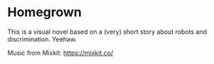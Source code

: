 # Homegrown

This is a visual novel based on a (very) short story about robots and discrimination. Yeehaw.

Music from Mixkit: https://mixkit.co/